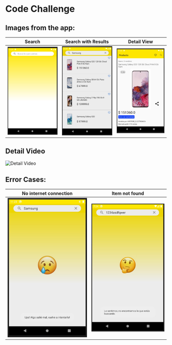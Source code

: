 # Code Challenge

## Images from the app:

| Search | Search with Results | Detail View |
| - | - | - |
| ![search empty](https://github.com/NicoMedero/mederocaleffi-codechallenge/blob/master/images/search.jpg) | ![search with results](https://github.com/NicoMedero/mederocaleffi-codechallenge/blob/master/images/search_results.jpg) | ![detail view](https://github.com/NicoMedero/mederocaleffi-codechallenge/blob/master/images/detail.jpg) |

## Detail Video
![Detail Video](https://github.com/NicoMedero/mederocaleffi-codechallenge/blob/master/images/detail_video.gif)

## Error Cases:
| No internet connection | Item not found |
| - | - |
| ![No internet image](https://github.com/NicoMedero/mederocaleffi-codechallenge/blob/master/images/no_internet_error.jpg) | ![item not found](https://github.com/NicoMedero/mederocaleffi-codechallenge/blob/master/images/not_found_error.jpg) |
